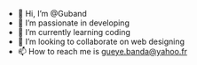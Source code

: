 - 👋 Hi, I’m @Guband
- 👀 I’m passionate in developing 
- 🌱 I’m currently learning coding
- 💞️ I’m looking to collaborate on web designing 
- 📫 How to reach me is gueye.banda@yahoo.fr

<!---
Guband/Guband is a ✨ special ✨ repository because its `README.md` (this file) appears on your GitHub profile.
You can click the Preview link to take a look at your changes.
--->
